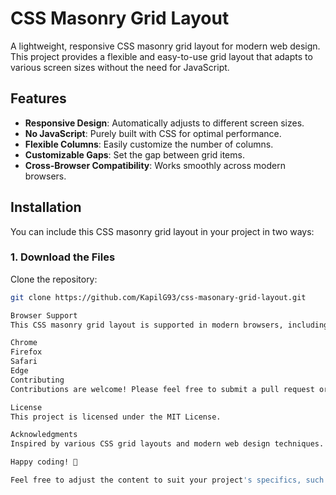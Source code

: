 # CSS Masonry Grid Layout

A lightweight, responsive CSS masonry grid layout for modern web design. This project provides a flexible and easy-to-use grid layout that adapts to various screen sizes without the need for JavaScript.

## Features

- **Responsive Design**: Automatically adjusts to different screen sizes.
- **No JavaScript**: Purely built with CSS for optimal performance.
- **Flexible Columns**: Easily customize the number of columns.
- **Customizable Gaps**: Set the gap between grid items.
- **Cross-Browser Compatibility**: Works smoothly across modern browsers.

## Installation

You can include this CSS masonry grid layout in your project in two ways:

### 1. Download the Files

Clone the repository:

```bash
git clone https://github.com/KapilG93/css-masonary-grid-layout.git

Browser Support
This CSS masonry grid layout is supported in modern browsers, including:

Chrome
Firefox
Safari
Edge
Contributing
Contributions are welcome! Please feel free to submit a pull request or open an issue to suggest improvements or report bugs.

License
This project is licensed under the MIT License.

Acknowledgments
Inspired by various CSS grid layouts and modern web design techniques.

Happy coding! 🎉

Feel free to adjust the content to suit your project's specifics, such as adding a live demo
